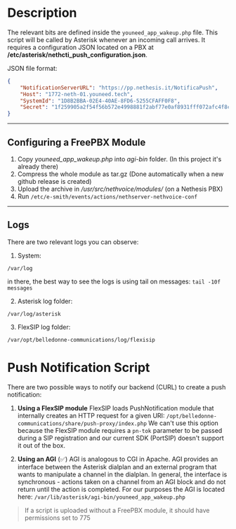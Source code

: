# Description

The relevant bits are defined inside the `youneed_app_wakeup.php` file.
This script will be called by Asterisk whenever an incoming call arrives.
It requires a configuration JSON located on a PBX at **/etc/asterisk/nethcti_push_configuration.json**.

JSON file format:

```json
{
    "NotificationServerURL": "https://pp.nethesis.it/NotificaPush",
    "Host": "1772-neth-01.youneed.tech",
    "SystemId": "1D8B2BBA-02E4-40AE-8FD6-5255CFAFF0F8",
    "Secret": "1f259905a2f54f56b572e4998881f2abf77e0af8931fff072afc4f8c549d4098"
}
```
---

## Configuring a FreePBX Module

1. Copy *youneed_app_wakeup.php* into *agi-bin* folder. (In this project it's already there)
1. Compress the whole module as tar.gz (Done automatically when a new github release is created)
1. Upload the archive in */usr/src/nethvoice/modules/* (on a Nethesis PBX)
1. Run `/etc/e-smith/events/actions/nethserver-nethvoice-conf`

---

## Logs

There are two relevant logs you can observe:

1. System:

  ````
  /var/log
  ````

in there, the best way to see the logs is using tail on messages: `tail -10f messages`


2. Asterisk log folder:

  ````
  /var/log/asterisk
  ````

3. FlexSIP log folder:
 
  ```
  /var/opt/belledonne-communications/log/flexisip
  ```


# Push Notification Script

There are two possible ways to notify our backend (CURL) to create a push notification:

1. **Using a FlexSIP module**
  FlexSIP loads PushNotification module that internally creates an HTTP request for a given URI: `/opt/belledonne-communications/share/push-proxy/index.php`
  We can't use this option because the FlexSIP module requires a `pn-tok` parameter to be passed during a SIP registration and our current SDK (PortSIP) doesn't support it out of the box.

2. **Using an AGI** (✅)
  AGI is analogous to CGI in Apache. AGI provides an interface between the Asterisk dialplan and an external program that wants to manipulate a channel in the dialplan. In general, the interface is synchronous - actions taken on a channel from an AGI block and do not return until the action is completed.
  For our purposes the AGI is located here: `/var/lib/asterisk/agi-bin/youneed_app_wakeup.php`

  > If a script is uploaded without a FreePBX module, it should have permissions set to 775


